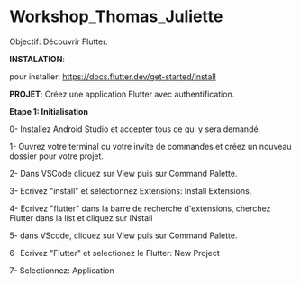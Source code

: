 # Workshop_Thomas_Juliette

Objectif: Découvrir Flutter.

**INSTALATION**: 

pour installer: https://docs.flutter.dev/get-started/install

**PROJET**: Créez une application Flutter avec authentification.

**Etape 1: Initialisation**

0- Installez Android Studio et accepter tous ce qui y sera demandé.

1- Ouvrez votre terminal ou votre invite de commandes et créez un nouveau dossier pour votre projet.​

2- Dans VSCode cliquez sur View puis sur Command Palette.

3- Ecrivez "install" et séléctionnez Extensions: Install Extensions.

4- Ecrivez "flutter" dans la barre de recherche d'extensions, cherchez Flutter dans la list et cliquez sur INstall

5- dans VScode, cliquez sur View puis sur Command Palette.

6- Ecrivez "Flutter" et selectionez le Flutter: New Project

7- Selectionnez: Application


